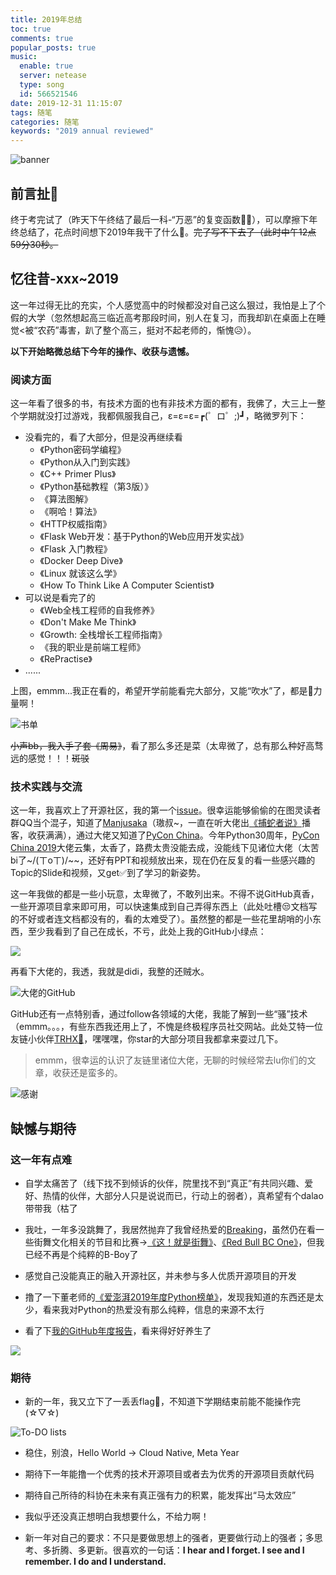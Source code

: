 ```yaml
---
title: 2019年总结
toc: true
comments: true
popular_posts: true
music:
  enable: true
  server: netease
  type: song
  id: 566521546
date: 2019-12-31 11:15:07
tags: 随笔
categories: 随笔
keywords: "2019 annual reviewed"
---
```


![banner](https://img.vim-cn.com/d9/3a50eba326ba56d498de021a40b120dcfdd255.png)

<!-- more -->

## 前言扯🥚

终于考完试了（昨天下午终结了最后一科-“万恶”的复变函数🎈🎉），可以摩擦下年终总结了，花点时间想下2019年我干了什么🎁。~~完了写不下去了（此时中午12点59分30秒。~~

## 忆往昔-xxx~2019

这一年过得无比的充实，个人感觉高中的时候都没对自己这么狠过，我怕是上了个假的大学（忽然想起高三临近高考那段时间，别人在复习，而我却趴在桌面上在睡觉<被“农药”毒害，趴了整个高三，挺对不起老师的，惭愧😥）。

**以下开始略微总结下今年的操作、收获与遗憾。**

### 阅读方面

这一年看了很多的书，有技术方面的也有非技术方面的都有，我佛了，大三上一整个学期就没打过游戏，我都佩服我自己，ε=ε=ε=┏(゜ロ゜;)┛，略微罗列下：

- 没看完的，看了大部分，但是没再继续看
  - 《Python密码学编程》
  - 《Python从入门到实践》
  - 《C++ Primer Plus》
  - 《Python基础教程（第3版）》
  - 《算法图解》
  - 《啊哈！算法》
  - 《HTTP权威指南》
  - 《Flask Web开发：基于Python的Web应用开发实战》
  - 《Flask 入门教程》
  - 《Docker Deep Dive》
  - 《Linux 就该这么学》
  - 《How To Think Like A Computer Scientist》
- 可以说是看完了的
  - 《Web全栈工程师的自我修养》
  - 《Don't Make Me Think》
  - 《Growth: 全栈增长工程师指南》
  - 《我的职业是前端工程师》
  - 《RePractise》
- ......

上图，emmm...我正在看的，希望开学前能看完大部分，又能“吹水”了，都是💪力量啊！

![书单](https://img.vim-cn.com/b9/96f74118397ece2626f6624e78999cce196d33.png)

~~小声bb，我入手了套《周易》~~，看了那么多还是菜（太卑微了，总有那么种好高骛远的感觉！！！~~斑驳~~

### 技术实践与交流

这一年，我喜欢上了开源社区，我的第一个[issue](https://github.com/greyli/helloflask/issues/164)。很幸运能够偷偷的在图灵读者群QQ当个混子，知道了[Manjusaka](https://github.com/Zheaoli)（璈叔~，一直在听大佬出[《捕蛇者说》](https://zhuanlan.zhihu.com/p/63557057)播客，收获满满），通过大佬又知道了[PyCon China](http://cn.pycon.org/)。今年Python30周年，[PyCon China 2019](https://github.com/PyConChina)大佬云集，太香了，路费太贵没能去成，没能线下见诸位大佬（太苦bi了~/(ㄒoㄒ)/~~，还好有PPT和视频放出来，现在仍在反复的看一些感兴趣的Topic的Slide和视频，又get✅到了学习的新姿势。

这一年我做的都是一些小玩意，太卑微了，不敢列出来。不得不说GitHub真香，一些开源项目拿来即可用，可以快速集成到自己弄得东西上（此处吐槽😒文档写的不好或者连文档都没有的，看的太难受了）。虽然整的都是一些花里胡哨的小东西，至少我看到了自己在成长，不亏，此处上我的GitHub小绿点：

![](https://img.vim-cn.com/4b/203608268ca031e7bb73c3ac82a3820255ee35.png)

再看下大佬的，我透，我就是didi，我整的还贼水。

![大佬的GitHub](https://img.vim-cn.com/27/02088de73d4945fe23127816fe4fe7bb19d444.png)

GitHub还有一点特别香，通过follow各领域的大佬，我能了解到一些“骚”技术（emmm。。。，有些东西我还用上了，不愧是终极程序员社交网站。此处艾特一位友链小伙伴[TRHX🔗](https://www.itrhx.com/)，嘿嘿嘿，你star的大部分项目我都拿来耍过几下。

>emmm，很幸运的认识了友链里诸位大佬，无聊的时候经常去lu你们的文章，收获还是蛮多的。

![感谢](https://img.vim-cn.com/87/5971c1bc68655ae307882d3aedb784acf45c5e.png)

## 缺憾与期待

### 这一年有点难

- 自学太痛苦了（线下找不到倾诉的伙伴，院里找不到“真正”有共同兴趣、爱好、热情的伙伴，大部分人只是说说而已，行动上的弱者），真希望有个dalao带带我（枯了

- 我吐，一年多没跳舞了，我居然抛弃了我曾经热爱的[Breaking](https://baike.baidu.com/item/Breaking/216670?fr=aladdin)，虽然仍在看一些街舞文化相关的节目和比赛->[《这！就是街舞》](https://baike.baidu.com/item/%E8%BF%99%EF%BC%81%E5%B0%B1%E6%98%AF%E8%A1%97%E8%88%9E/22293892?fromtitle=%E8%BF%99%E5%B0%B1%E6%98%AF%E8%A1%97%E8%88%9E&fromid=22473357&fr=aladdin)、[《Red Bull BC One》](https://www.redbull.com/int-en/event-series/bc-one)，但我已经不再是个纯粹的B-Boy了

- 感觉自己没能真正的融入开源社区，并未参与多人优质开源项目的开发

- 撸了一下董老师的[《爱澎湃2019年度Python榜单》](https://annual2019.pycourses.com/#0)，发现我知道的东西还是太少，看来我对Python的热爱没有那么纯粹，信息的来源不太行

- 看了下[我的GitHub年度报告](https://githubreport.mdnice.com/?username=yeshan333)，看来得好好养生了

![](https://img.vim-cn.com/5e/dcd4262b56fd261731276c77124cde6e843e82.jpg)

### 期待

- 新的一年，我又立下了一丢丢flag🚩，不知道下学期结束前能不能操作完(☆▽☆)

![To-DO lists](https://img.vim-cn.com/8b/017ad48a5f5b33dc9dfe164a97280c52fcb20c.png)

- 稳住，别浪，Hello World -> Cloud Native, Meta Year

- 期待下一年能撸一个优秀的技术开源项目或者去为优秀的开源项目贡献代码

- 期待自己所待的科协在未来有真正强有力的积累，能发挥出“马太效应”

- 我似乎还没真正想明白我想要什么，不给力啊！

- 新一年对自己的要求：不只是要做思想上的强者，更要做行动上的强者；多思考、多折腾、多更新。很喜欢的一句话：**I hear and I forget. I see and I remember. I do and I understand.**
